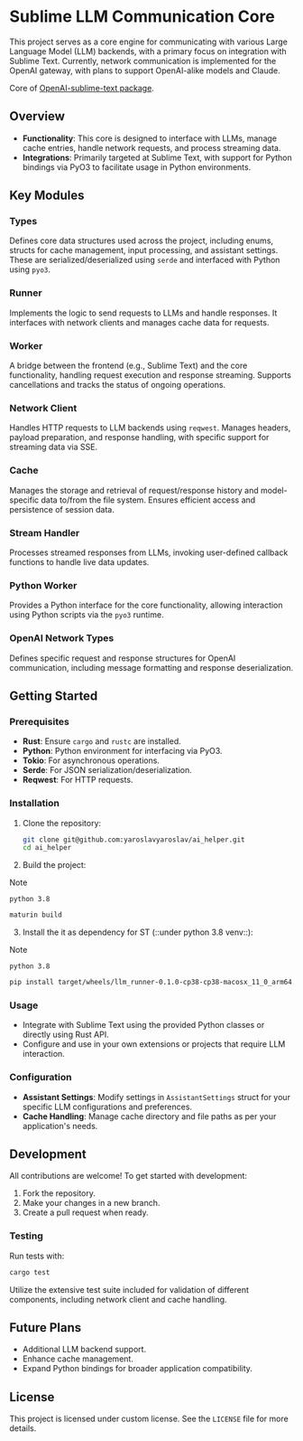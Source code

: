# Sublime LLM Communication Core

This project serves as a core engine for communicating with various Large Language Model (LLM) backends, with a primary focus on integration with Sublime Text. Currently, network communication is implemented for the OpenAI gateway, with plans to support OpenAI-alike models and Claude.

Core of [OpenAI-sublime-text package](https://github.com/yaroslavyaroslav/OpenAI-sublime-text).

## Overview

- **Functionality**: This core is designed to interface with LLMs, manage cache entries, handle network requests, and process streaming data.
- **Integrations**: Primarily targeted at Sublime Text, with support for Python bindings via PyO3 to facilitate usage in Python environments.

## Key Modules

### Types

Defines core data structures used across the project, including enums, structs for cache management, input processing, and assistant settings. These are serialized/deserialized using `serde` and interfaced with Python using `pyo3`.

### Runner

Implements the logic to send requests to LLMs and handle responses. It interfaces with network clients and manages cache data for requests.

### Worker

A bridge between the frontend (e.g., Sublime Text) and the core functionality, handling request execution and response streaming. Supports cancellations and tracks the status of ongoing operations.

### Network Client

Handles HTTP requests to LLM backends using `reqwest`. Manages headers, payload preparation, and response handling, with specific support for streaming data via SSE.

### Cache

Manages the storage and retrieval of request/response history and model-specific data to/from the file system. Ensures efficient access and persistence of session data.

### Stream Handler

Processes streamed responses from LLMs, invoking user-defined callback functions to handle live data updates.

### Python Worker

Provides a Python interface for the core functionality, allowing interaction using Python scripts via the `pyo3` runtime.

### OpenAI Network Types

Defines specific request and response structures for OpenAI communication, including message formatting and response deserialization.

## Getting Started

### Prerequisites

- **Rust**: Ensure `cargo` and `rustc` are installed.
- **Python**: Python environment for interfacing via PyO3.
- **Tokio**: For asynchronous operations.
- **Serde**: For JSON serialization/deserialization.
- **Reqwest**: For HTTP requests.

### Installation

1. Clone the repository:
   ```bash
   git clone git@github.com:yaroslavyaroslav/ai_helper.git
   cd ai_helper
   ```

2. Build the project:

> [!NOTE]
> `python 3.8`

   ```bash
   maturin build
   ```

3. Install the it as dependency for ST (::under python 3.8 venv::):
> [!NOTE]
> `python 3.8`
   ```bash
   pip install target/wheels/llm_runner-0.1.0-cp38-cp38-macosx_11_0_arm64.whl --target '/path/to/Sublime Text/Lib/python38/' --upgrade
   ```

### Usage

- Integrate with Sublime Text using the provided Python classes or directly using Rust API.
- Configure and use in your own extensions or projects that require LLM interaction.

### Configuration

- **Assistant Settings**: Modify settings in `AssistantSettings` struct for your specific LLM configurations and preferences.
- **Cache Handling**: Manage cache directory and file paths as per your application's needs.

## Development

All contributions are welcome! To get started with development:

1. Fork the repository.
2. Make your changes in a new branch.
3. Create a pull request when ready.

### Testing

Run tests with:
```bash
cargo test
```

Utilize the extensive test suite included for validation of different components, including network client and cache handling.

## Future Plans

- Additional LLM backend support.
- Enhance cache management.
- Expand Python bindings for broader application compatibility.

## License

This project is licensed under custom license. See the `LICENSE` file for more details.
